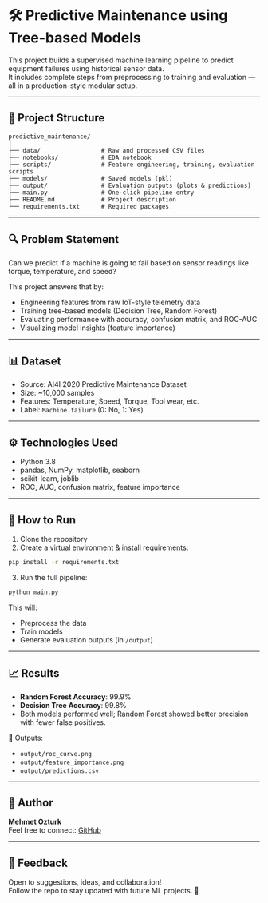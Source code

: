 
# 🛠️ Predictive Maintenance using Tree-based Models

This project builds a supervised machine learning pipeline to predict equipment failures using historical sensor data.  
It includes complete steps from preprocessing to training and evaluation — all in a production-style modular setup.

---

## 📁 Project Structure

```
predictive_maintenance/
│
├── data/                 # Raw and processed CSV files
├── notebooks/            # EDA notebook
├── scripts/              # Feature engineering, training, evaluation scripts
├── models/               # Saved models (pkl)
├── output/               # Evaluation outputs (plots & predictions)
├── main.py               # One-click pipeline entry
├── README.md             # Project description
└── requirements.txt      # Required packages
```

---

## 🔍 Problem Statement

Can we predict if a machine is going to fail based on sensor readings like torque, temperature, and speed?

This project answers that by:
- Engineering features from raw IoT-style telemetry data
- Training tree-based models (Decision Tree, Random Forest)
- Evaluating performance with accuracy, confusion matrix, and ROC-AUC
- Visualizing model insights (feature importance)

---

## 📊 Dataset

- Source: AI4I 2020 Predictive Maintenance Dataset
- Size: ~10,000 samples
- Features: Temperature, Speed, Torque, Tool wear, etc.
- Label: `Machine failure` (0: No, 1: Yes)

---

## ⚙️ Technologies Used

- Python 3.8  
- pandas, NumPy, matplotlib, seaborn  
- scikit-learn, joblib  
- ROC, AUC, confusion matrix, feature importance  

---

## 🚀 How to Run

1. Clone the repository  
2. Create a virtual environment & install requirements:

```bash
pip install -r requirements.txt
```

3. Run the full pipeline:

```bash
python main.py
```

This will:
- Preprocess the data  
- Train models  
- Generate evaluation outputs (in `/output`)

---

## 📈 Results

- **Random Forest Accuracy**: 99.9%  
- **Decision Tree Accuracy**: 99.8%  
- Both models performed well; Random Forest showed better precision with fewer false positives.

🔽 Outputs:
- `output/roc_curve.png`
- `output/feature_importance.png`
- `output/predictions.csv`

---

## 🧠 Author

**Mehmet Ozturk**  
Feel free to connect: [GitHub](https://github.com/mehmetztrk)

---

## 💬 Feedback

Open to suggestions, ideas, and collaboration!  
Follow the repo to stay updated with future ML projects. 🚀
